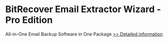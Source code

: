 # BitRecover Email Extractor Wizard - Pro Edition
All-in-One Email Backup Software in One Package
[>> Detailed information](https://secure.shareit.com/shareit/product.html?productid=300983521&affiliateid=200057808)